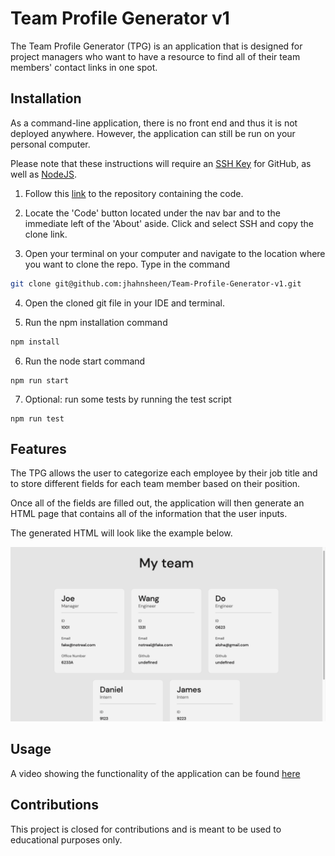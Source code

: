 # Team Profile Generator v1

The Team Profile Generator (TPG) is an application that is designed for project managers who want to have a resource to find all of their team members' contact links in one spot. 

## Installation

As a command-line application, there is no front end and thus it is not deployed anywhere. However, the application can still be run on your personal computer. 

Please note that these instructions will require an [SSH Key](https://docs.github.com/en/authentication/connecting-to-github-with-ssh/adding-a-new-ssh-key-to-your-github-account) for GitHub, as well as [NodeJS](https://nodejs.org/en/download/). 

1. Follow this [link](https://github.com/jhahnsheen/Team-Profile-Generator-v1) to the repository containing the code.

2. Locate the 'Code' button located under the nav bar and to the immediate left of the 'About' aside. Click and select SSH and copy the clone link.

3. Open your terminal on your computer and navigate to the location where you want to clone the repo. Type in the command 
```bash
git clone git@github.com:jhahnsheen/Team-Profile-Generator-v1.git
```

4. Open the cloned git file in your IDE and terminal. 

5. Run the npm installation command
```bash
npm install 
```
6. Run the node start command
```
npm run start
```
7. Optional: run some tests by running the test script
```
npm run test
```

## Features

The TPG allows the user to categorize each employee by their job title and to store different fields for each team member based on their position. 

Once all of the fields are filled out, the application will then generate an HTML page that contains all of the information that the user inputs. 

The generated HTML will look like the example below.

![example](./example.png)

## Usage

A video showing the functionality of the application can be found [here](https://drive.google.com/drive/folders/1B6p8Sx0bYxyalqSKfYltxMotXecdCBTY?usp=sharing)

## Contributions

This project is closed for contributions and is meant to be used to educational purposes only. 